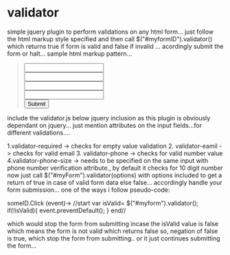 # validator

simple jquery plugin to perform validations on any html form...
just follow the html markup style specified and then call $("#myformID").validator() which returns true if form is valid and false if invalid ... acordingly submit the form or halt...
sample html markup pattern...
> <form id= "myForm" action="/temp.html" style="width:100px;" >
>	<input type="text" validator-email validator-required   />
>	<span class="validator-error"></span>
>	<input type="text" validator-required validator-phone validator-phone-size="12" />
>	<span class="validator-error"></span>
>	<input type="text" validator-required />
>	<span class="validator-error"></span>
>	<input type="text" validator-required />
>	<span class="validator-error"></span>
>	<input type="submit" id="someID" />
> </form>
include the validator.js below jquery inclusion as this plugin is obviously dependant on jquery... just mention attributes on the input fields...for different validations....

1.validator-required -> checks for empty value validation
2. validator-eamil -> checks for valid email
3. validator-phone -> checks for valid number value
4.validator-phone-size -> needs to be specified on the same input with phone number verification attribute., by default it checks for 10 digit number
 now just call $("#myForm").validator(options) with options included to get a return of true in case of valid form data else false...
 accordingly handle your form submission... one of the ways i follow
 pseudo-code:
  
someID.Click (event)->
 //start
  var isValid= $("#myform").validator();
  if(!isValid){
  	event.preventDefault();
  }
  end//

which would stop the form from submitting incase the isValid value is false which means the form is not valid which returns false so, negation of false is true, which stop the form from submitting.. or it just continues submitting the form...